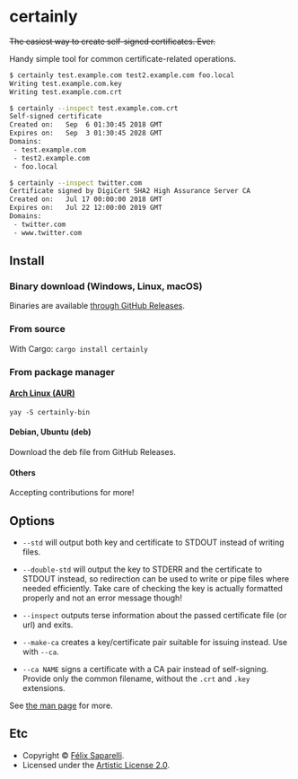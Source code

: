 # certainly

~~The easiest way to create self-signed certificates. Ever.~~

Handy simple tool for common certificate-related operations.

```bash
$ certainly test.example.com test2.example.com foo.local
Writing test.example.com.key
Writing test.example.com.crt

$ certainly --inspect test.example.com.crt
Self-signed certificate
Created on:   Sep  6 01:30:45 2018 GMT
Expires on:   Sep  3 01:30:45 2028 GMT
Domains:
 - test.example.com
 - test2.example.com
 - foo.local

$ certainly --inspect twitter.com
Certificate signed by DigiCert SHA2 High Assurance Server CA
Created on:   Jul 17 00:00:00 2018 GMT
Expires on:   Jul 22 12:00:00 2019 GMT
Domains:
 - twitter.com
 - www.twitter.com
```


## Install

### Binary download (Windows, Linux, macOS)

Binaries are available [through GitHub Releases](https://github.com/passcod/certainly/releases).

### From source

With Cargo: `cargo install certainly`

### From package manager

#### [Arch Linux (AUR)](https://aur.archlinux.org/packages/certainly-bin)

    yay -S certainly-bin

#### Debian, Ubuntu (deb)

Download the deb file from GitHub Releases.

#### Others

Accepting contributions for more!


## Options

 - `--std` will output both key and certificate to STDOUT instead of writing files.
 - `--double-std` will output the key to STDERR and the certificate to STDOUT instead, so redirection can be used to write or pipe files where needed efficiently. Take care of checking the key is actually formatted properly and not an error message though!

 - `--inspect` outputs terse information about the passed certificate file (or url) and exits.

 - `--make-ca` creates a key/certificate pair suitable for issuing instead. Use with `--ca`.
 - `--ca NAME` signs a certificate with a CA pair instead of self-signing. Provide only the common filename, without the `.crt` and `.key` extensions.

See [the man page](./certainly.1.ronn) for more.


## Etc

 - Copyright © [Félix Saparelli](https://passcod.name).
 - Licensed under the [Artistic License 2.0](./LICENSE).
